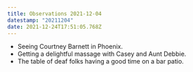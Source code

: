 ```yaml
---
title: Observations 2021-12-04
datestamp: "20211204"
date: 2021-12-24T17:51:05.768Z
---
```

- Seeing Courtney Barnett in Phoenix.
- Getting a delightful massage with Casey and Aunt Debbie.
- The table of deaf folks having a good time on a bar patio.